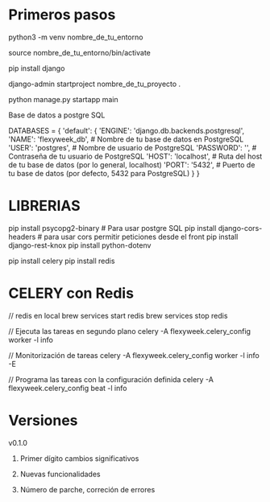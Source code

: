 # Primeros pasos

python3 -m venv nombre_de_tu_entorno

source nombre_de_tu_entorno/bin/activate

pip install django

django-admin startproject nombre_de_tu_proyecto .

python manage.py startapp main

Base de datos a postgre SQL

DATABASES = {
'default': {
'ENGINE': 'django.db.backends.postgresql',
'NAME': 'flexyweek_db', # Nombre de tu base de datos en PostgreSQL
'USER': 'postgres', # Nombre de usuario de PostgreSQL
'PASSWORD': '', # Contraseña de tu usuario de PostgreSQL
'HOST': 'localhost', # Ruta del host de tu base de datos (por lo general, localhost)
'PORT': '5432', # Puerto de tu base de datos (por defecto, 5432 para PostgreSQL)
}
}

# LIBRERIAS

pip install psycopg2-binary # Para usar postgre SQL
pip install django-cors-headers # para usar cors permitir peticiones desde el front
pip install django-rest-knox
pip install python-dotenv

pip install celery
pip install redis

# CELERY con Redis

// redis en local
brew services start redis
brew services stop redis

// Ejecuta las tareas en segundo plano
celery -A flexyweek.celery_config worker -l info

// Monitorización de tareas
celery -A flexyweek.celery_config worker -l info -E

// Programa las tareas con la configuración definida
celery -A flexyweek.celery_config beat -l info

# Versiones

v0.1.0

1. Primer dígito cambios significativos

2. Nuevas funcionalidades

3. Número de parche, correción de errores
